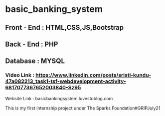 # basic_banking_system

## Front - End : HTML,CSS,JS,Bootstrap

## Back - End : PHP

## Database : MYSQL

### Video Link : https://www.linkedin.com/posts/sristi-kundu-47a082213_task1-tsf-webdevelopment-activity-6817077367652003840-Sz95

Website Link : basicbankingsystem.lovestoblog.com

This is my first internship project under The Sparks Foundation#GRIPJuly21
